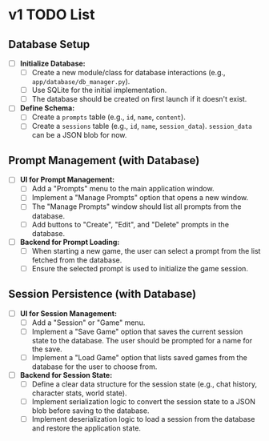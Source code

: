 # v1 TODO List

## Database Setup
<!-- Relevant Docs: [System Architecture](docs/architecture.md#State-Manager), [Data Model](docs/data_model.md) -->
- [ ] **Initialize Database:**
  - [ ] Create a new module/class for database interactions (e.g., `app/database/db_manager.py`).
  - [ ] Use SQLite for the initial implementation.
  - [ ] The database should be created on first launch if it doesn't exist.
- [ ] **Define Schema:**
  - [ ] Create a `prompts` table (e.g., `id`, `name`, `content`).
  - [ ] Create a `sessions` table (e.g., `id`, `name`, `session_data`). `session_data` can be a JSON blob for now.

## Prompt Management (with Database)
<!-- Relevant Docs: [UI](docs/ui.md), [Data Model](docs/data_model.md), [System Architecture](docs/architecture.md#GUI-customtkinter) -->
- [ ] **UI for Prompt Management:**
  - [ ] Add a "Prompts" menu to the main application window.
  - [ ] Implement a "Manage Prompts" option that opens a new window.
  - [ ] The "Manage Prompts" window should list all prompts from the database.
  - [ ] Add buttons to "Create", "Edit", and "Delete" prompts in the database.
- [ ] **Backend for Prompt Loading:**
  - [ ] When starting a new game, the user can select a prompt from the list fetched from the database.
  - [ ] Ensure the selected prompt is used to initialize the game session.

## Session Persistence (with Database)
<!-- Relevant Docs: [UI](docs/ui.md), [Data Model](docs/data_model.md), [System Architecture](docs/architecture.md#State-Manager) -->
- [ ] **UI for Session Management:**
  - [ ] Add a "Session" or "Game" menu.
  - [ ] Implement a "Save Game" option that saves the current session state to the database. The user should be prompted for a name for the save.
  - [ ] Implement a "Load Game" option that lists saved games from the database for the user to choose from.
- [ ] **Backend for Session State:**
  - [ ] Define a clear data structure for the session state (e.g., chat history, character stats, world state).
  - [ ] Implement serialization logic to convert the session state to a JSON blob before saving to the database.
  - [ ] Implement deserialization logic to load a session from the database and restore the application state.